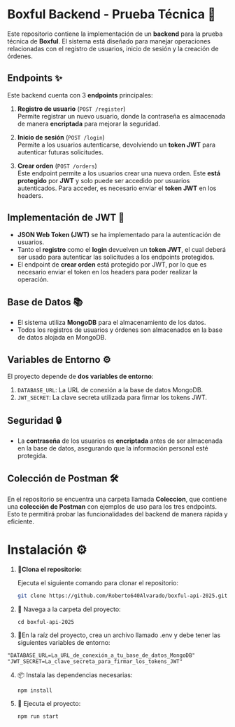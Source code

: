 # Boxful Backend - Prueba Técnica 🚀

Este repositorio contiene la implementación de un **backend** para la prueba técnica de  **Boxful**. El sistema está diseñado para manejar operaciones relacionadas con el registro de usuarios, inicio de sesión y la creación de órdenes.

## Endpoints ✨

Este backend cuenta con 3 **endpoints** principales:

1. **Registro de usuario** (`POST /register`)  
   Permite registrar un nuevo usuario, donde la contraseña es almacenada de manera **encriptada** para mejorar la seguridad.

2. **Inicio de sesión** (`POST /login`)  
   Permite a los usuarios autenticarse, devolviendo un **token JWT** para autenticar futuras solicitudes.

3. **Crear orden** (`POST /orders`)  
   Este endpoint permite a los usuarios crear una nueva orden. Este **está protegido** por **JWT** y solo puede ser accedido por usuarios autenticados. Para acceder, es necesario enviar el **token JWT** en los headers.

## Implementación de JWT 🔐

- **JSON Web Token (JWT)** se ha implementado para la autenticación de usuarios.
- Tanto el **registro** como el **login** devuelven un **token JWT**, el cual deberá ser usado para autenticar las solicitudes a los endpoints protegidos.
- El endpoint de **crear orden** está protegido por JWT, por lo que es necesario enviar el token en los headers para poder realizar la operación.

## Base de Datos 📚

- El sistema utiliza **MongoDB** para el almacenamiento de los datos.
- Todos los registros de usuarios y órdenes son almacenados en la base de datos alojada en MongoDB.

## Variables de Entorno ⚙️

El proyecto depende de **dos variables de entorno**:

1. `DATABASE_URL`: La URL de conexión a la base de datos MongoDB.
2. `JWT_SECRET`: La clave secreta utilizada para firmar los tokens JWT.

## Seguridad 🔒

- La **contraseña** de los usuarios es **encriptada** antes de ser almacenada en la base de datos, asegurando que la información personal esté protegida.

## Colección de Postman 🛠️

En el repositorio se encuentra una carpeta llamada **Coleccion**, que contiene una **colección de Postman** con ejemplos de uso para los tres endpoints. Esto te permitirá probar las funcionalidades del backend de manera rápida y eficiente.

# Instalación ⚙️

1. 📁**Clona el repositorio:**

   Ejecuta el siguiente comando para clonar el repositorio:
   ```bash
   git clone https://github.com/Roberto640Alvarado/boxful-api-2025.git

2. 📁 Navega a la carpeta del proyecto:
   ```
   cd boxful-api-2025
3. 🔑En la raíz del proyecto, crea un archivo llamado .env y debe tener las siguientes variables de entorno:
```
"DATABASE_URL=La_URL_de_conexión_a_tu_base_de_datos_MongoDB"
"JWT_SECRET=La_clave_secreta_para_firmar_los_tokens_JWT"
```
4. 📦 Instala las dependencias necesarias:
   ```
   npm install
5. 🚀 Ejecuta el proyecto:
   ```
   npm run start

